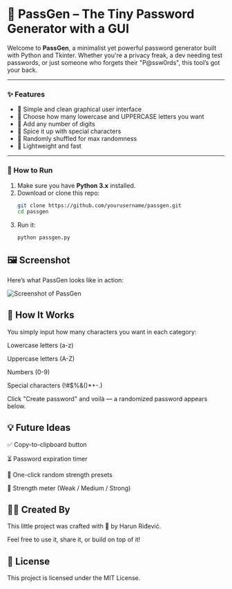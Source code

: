 # 🔐 PassGen – The Tiny Password Generator with a GUI

Welcome to **PassGen**, a minimalist yet powerful password generator built with Python and Tkinter. Whether you're a privacy freak, a dev needing test passwords, or just someone who forgets their "P@ssw0rds", this tool’s got your back.

---

### ✨ Features

- 💬 Simple and clean graphical user interface
- 🔡 Choose how many lowercase and UPPERCASE letters you want
- 🔢 Add any number of digits
- 🔣 Spice it up with special characters
- 🔀 Randomly shuffled for max randomness
- 🎯 Lightweight and fast

---

### 🚀 How to Run

1. Make sure you have **Python 3.x** installed.
2. Download or clone this repo:
   ```bash
   git clone https://github.com/yourusername/passgen.git
   cd passgen
3. Run it:
    ```bash
    python passgen.py

## 🖼️ Screenshot
Here’s what PassGen looks like in action:

![Screenshot of PassGen](screenshot.png)

## 🧠 How It Works

You simply input how many characters you want in each category:

Lowercase letters (a-z)

Uppercase letters (A-Z)

Numbers (0-9)

Special characters (!#$%&()*+-.)

Click "Create password" and voilà — a randomized password appears below.

## 💡 Future Ideas

✅ Copy-to-clipboard button

⏳ Password expiration timer

🎲 One-click random strength presets

🧪 Strength meter (Weak / Medium / Strong)

## 👨‍💻 Created By
This little project was crafted with 💙 by Harun Riđević.

Feel free to use it, share it, or build on top of it!

## 📄 License
This project is licensed under the MIT License.
